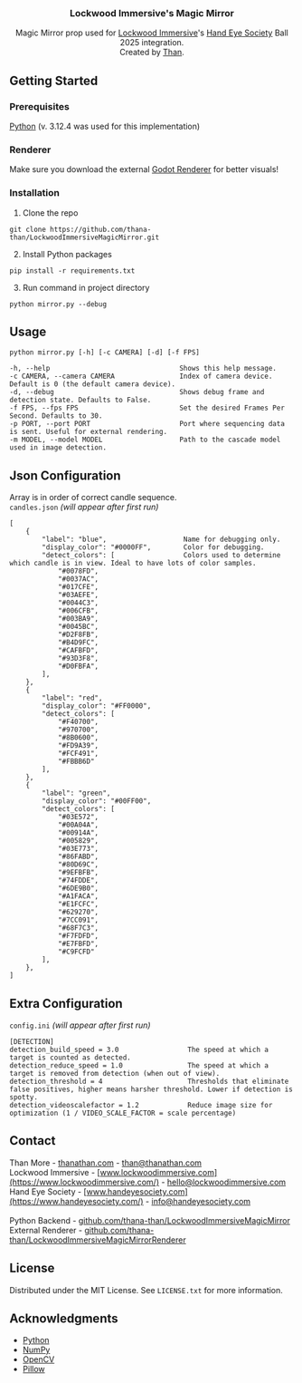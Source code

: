 <br />
<div align="center">
  <h3 align="center">Lockwood Immersive's Magic Mirror</h3>

  <p align="center">
    Magic Mirror prop used for <a href="https://www.lockwoodimmersive.com/">Lockwood Immersive</a>'s <a href="https://www.handeyesociety.com/">Hand Eye Society</a> Ball 2025 integration.
    <br/>
    Created by <a href="https://thanathan.com">Than</a>.
  </p>
</div>

## Getting Started

### Prerequisites

<a href="https://www.python.org/downloads/release/python-3124/">Python</a> (v. 3.12.4 was used for this implementation)

### Renderer
Make sure you download the external <a href="https://github.com/thana-than/LockwoodImmersiveMagicMirrorRenderer">Godot Renderer</a> for better visuals!

### Installation

1. Clone the repo
```
git clone https://github.com/thana-than/LockwoodImmersiveMagicMirror.git
```
2. Install Python packages
```
pip install -r requirements.txt
```
3. Run command in project directory
```
python mirror.py --debug
```
   
## Usage
   ```
   python mirror.py [-h] [-c CAMERA] [-d] [-f FPS]

  -h, --help                                Shows this help message.
  -c CAMERA, --camera CAMERA                Index of camera device. Default is 0 (the default camera device).
  -d, --debug                               Shows debug frame and detection state. Defaults to False.
  -f FPS, --fps FPS                         Set the desired Frames Per Second. Defaults to 30.
  -p PORT, --port PORT                      Port where sequencing data is sent. Useful for external rendering.
  -m MODEL, --model MODEL                   Path to the cascade model used in image detection.
   ```
## Json Configuration
Array is in order of correct candle sequence. </br>
`candles.json` *(will appear after first run)*
```
[
    {
        "label": "blue",                   Name for debugging only.
        "display_color": "#0000FF",        Color for debugging.
        "detect_colors": [                 Colors used to determine which candle is in view. Ideal to have lots of color samples.
            "#0078FD",
            "#0037AC",
            "#017CFE",
            "#03AEFE",
            "#0044C3",
            "#006CFB",
            "#003BA9",
            "#0045BC",
            "#D2F8FB",
            "#B4D9FC",
            "#CAFBFD",
            "#93D3F8",
            "#D0FBFA",
        ],
    },
    {
        "label": "red",
        "display_color": "#FF0000",
        "detect_colors": [
            "#F40700",
            "#970700",
            "#8B0600",
            "#FD9A39",
            "#FCF491",
            "#FBBB6D"
        ],
    },
    {
        "label": "green",
        "display_color": "#00FF00",
        "detect_colors": [
            "#03E572",
            "#00A04A",
            "#00914A",
            "#005829",
            "#03E773",
            "#86FABD",
            "#80D69C",
            "#9EFBFB",
            "#74FDDE",
            "#6DE9B0",
            "#A1FACA",
            "#E1FCFC",
            "#629270",
            "#7CC091",
            "#68F7C3",
            "#F7FDFD",
            "#E7FBFD",
            "#C9FCFD"
        ],
    },
]
```
## Extra Configuration
`config.ini` *(will appear after first run)*
```
[DETECTION]
detection_build_speed = 3.0                 The speed at which a target is counted as detected.
detection_reduce_speed = 1.0                The speed at which a target is removed from detection (when out of view).
detection_threshold = 4                     Thresholds that eliminate false positives, higher means harsher threshold. Lower if detection is spotty.
detection_videoscalefactor = 1.2            Reduce image size for optimization (1 / VIDEO_SCALE_FACTOR = scale percentage)
```
## Contact

Than More - [thanathan.com](https://thanathan.com/) - than@thanathan.com
<br/>
Lockwood Immersive - [www.lockwoodimmersive.com](https://www.lockwoodimmersive.com/) - hello@lockwoodimmersive.com
<br/>
Hand Eye Society - [www.handeyesociety.com](https://www.handeyesociety.com/) - info@handeyesociety.com
<br/><br/>
Python Backend - [github.com/thana-than/LockwoodImmersiveMagicMirror](https://github.com/thana-than/LockwoodImmersiveMagicMirror)
<br/>
External Renderer - [github.com/thana-than/LockwoodImmersiveMagicMirrorRenderer](https://github.com/thana-than/LockwoodImmersiveMagicMirrorRenderer)

## License

Distributed under the MIT License. See `LICENSE.txt` for more information.

## Acknowledgments

* [Python](https://www.python.org/)
* [NumPy](https://pypi.org/project/numpy/)
* [OpenCV](https://pypi.org/project/opencv_python/)
* [Pillow](https://pypi.org/project/Pillow/)
